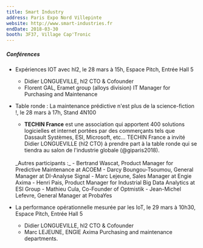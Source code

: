 ```yaml
---
title: Smart Industry
address: Paris Expo Nord Villepinte
website: http://www.smart-industries.fr
endDate: 2018-03-30
booth: 3F37, Village Cap'Tronic
---
```


##### Conférences

- Expériences IOT avec hl2, le 28 mars à 15h, Espace Pitch, Entrée Hall 5
    - Didier LONGUEVILLE, hl2 CTO & Cofounder
    - Florent GAL, Eramet group (alloys division) IT Manager for Purchasing and Maintenance

- Table ronde : La maintenance prédictive n'est plus de la science-fiction !, le 28 mars à 17h, Stand 4N100
    - **TECHIN France** est une association qui apportent 400 solutions logicielles et internet portées par des commerçants tels que Dassault Systèmes, ESI, Microsoft, etc... TECHIN France a invité Didier LONGUEVILLE (hl2 CTO) à prendre part à la table ronde qui se tiendra au salon de l'industrie globale (@giparis2018).
    <br>
    _Autres participants :_
        - Bertrand Wascat, Product Manager for Predictive Maintenance at ACOEM
        - Darcy Boungou-Tsoumou, General Manager at DI-Analyse Signal
        - Marc Lejeune, Sales Manager at Engie Axima
        - Henri Pais, Product Manager for Industrial Big Data Analytics at ESI Group
        - Mathieu Cula, Co-Founder of Optmistik
        - Jean-Michel Lefevre, General Manager at ProbaYes

- La performance opérationnelle mesurée par les IoT, le 29 mars à 10h30, Espace Pitch, Entrée Hall 5
    - Didier LONGUEVILLE, hl2 CTO & Cofounder
    - Marc LEJEUNE, ENGIE Axima Purchasing and maintenance departments.
